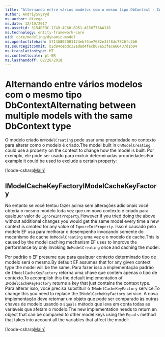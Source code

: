 ```yaml
---
title: "Alternando entre vários modelos com o mesmo tipo DbContext - Core de EF"
author: AndriySvyryd
ms.author: divega
ms.date: 12/10/2017
ms.assetid: 3154BF3C-1749-4C60-8D51-AE86773AA116
ms.technology: entity-framework-core
uid: core/modeling/dynamic-model
ms.openlocfilehash: 57136802001124ebf9ae7682e33f8dc7826fc2b0
ms.sourcegitcommit: b2d94cebdc32edad4fecb07e53fece66437d1b04
ms.translationtype: MT
ms.contentlocale: pt-BR
ms.lasthandoff: 02/28/2018
---
```

# <a name="alternating-between-multiple-models-with-the-same-dbcontext-type"></a><span data-ttu-id="1972a-102">Alternando entre vários modelos com o mesmo tipo DbContext</span><span class="sxs-lookup"><span data-stu-id="1972a-102">Alternating between multiple models with the same DbContext type</span></span>

<span data-ttu-id="1972a-103">O modelo criado `OnModelCreating` pode usar uma propriedade no contexto para alterar como o modelo é criado.</span><span class="sxs-lookup"><span data-stu-id="1972a-103">The model built in `OnModelCreating` could use a property on the context to change how the model is built.</span></span> <span data-ttu-id="1972a-104">Por exemplo, ele pode ser usado para excluir determinadas propriedades:</span><span class="sxs-lookup"><span data-stu-id="1972a-104">For example it could be used to exclude a certain property:</span></span>

[!code-csharp[Main](../../../samples/core/DynamicModel/DynamicContext.cs?name=Class)]

## <a name="imodelcachekeyfactory"></a><span data-ttu-id="1972a-105">IModelCacheKeyFactory</span><span class="sxs-lookup"><span data-stu-id="1972a-105">IModelCacheKeyFactory</span></span>
<span data-ttu-id="1972a-106">No entanto se você tentou fazer acima sem alterações adicionais você obteria o mesmo modelo toda vez que um novo contexto é criado para qualquer valor de `IgnoreIntProperty`.</span><span class="sxs-lookup"><span data-stu-id="1972a-106">However if you tried doing the above without additional changes you would get the same model every time a new context is created for any value of `IgnoreIntProperty`.</span></span> <span data-ttu-id="1972a-107">Isso é causado pelo modelo EF usa para melhorar o desempenho invocando somente do mecanismo de cache `OnModelCreating` uma vez e o modelo de cache.</span><span class="sxs-lookup"><span data-stu-id="1972a-107">This is caused by the model caching mechanism EF uses to improve the performance by only invoking `OnModelCreating` once and caching the model.</span></span>

<span data-ttu-id="1972a-108">Por padrão o EF presume que para qualquer contexto determinado tipo de modelo será o mesmo.</span><span class="sxs-lookup"><span data-stu-id="1972a-108">By default EF assumes that for any given context type the model will be the same.</span></span> <span data-ttu-id="1972a-109">Para fazer isso a implementação padrão de `IModelCacheKeyFactory` retorna uma chave que contém apenas o tipo de contexto.</span><span class="sxs-lookup"><span data-stu-id="1972a-109">To accomplish this the default implementation of `IModelCacheKeyFactory` returns a key that just contains the context type.</span></span> <span data-ttu-id="1972a-110">Para alterar isso, você precisa substituir o `IModelCacheKeyFactory` service.</span><span class="sxs-lookup"><span data-stu-id="1972a-110">To change this you need to replace the `IModelCacheKeyFactory` service.</span></span> <span data-ttu-id="1972a-111">A nova implementação deve retornar um objeto que pode ser comparado às outras chaves de modelo usando o `Equals` método que leva em conta todas as variáveis que afetam o modelo:</span><span class="sxs-lookup"><span data-stu-id="1972a-111">The new implementation needs to return an object that can be compared to other model keys using the `Equals` method that takes into account all the variables that affect the model:</span></span>

[!code-csharp[Main](../../../samples/core/DynamicModel/DynamicModelCacheKeyFactory.cs?name=Class)]
